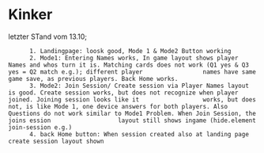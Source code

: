 # Kinker
letzter STand vom 13.10;
                    
          1. Landingpage: loosk good, Mode 1 & Mode2 Button working
          2. Mode1: Entering Names works, In game layout shows player Names and whos turn it is. Matching cards does not work (Q1 yes & Q3 yes = Q2 match e.g.); different player                 names have same game save, as previous players. Back Home works.
          3. Mode2: Join Session/ Create session via Player Names layout is good. Create session works, but does not recognize when player joined. Joining session looks like it                  works, but does not, is like Mode 1, one device answers for both players. Also Questions do not work similar to Mode1 Problem. When Join Session, the joins ession                   layout still shows ingame (hide.element join-session e.g.) 
          4. back Home button: When session created also at landing page create session layout shown
